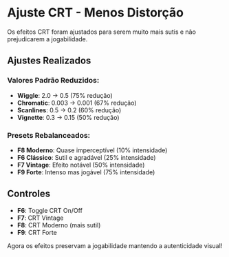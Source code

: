 # Ajuste CRT - Menos Distorção

Os efeitos CRT foram ajustados para serem muito mais sutis e não prejudicarem a jogabilidade.

## Ajustes Realizados

### Valores Padrão Reduzidos:
- **Wiggle**: 2.0 → 0.5 (75% redução)
- **Chromatic**: 0.003 → 0.001 (67% redução)  
- **Scanlines**: 0.5 → 0.2 (60% redução)
- **Vignette**: 0.3 → 0.15 (50% redução)

### Presets Rebalanceados:
- **F8 Moderno**: Quase imperceptível (10% intensidade)
- **F6 Clássico**: Sutil e agradável (25% intensidade)
- **F7 Vintage**: Efeito notável (50% intensidade)
- **F9 Forte**: Intenso mas jogável (75% intensidade)

## Controles
- **F6**: Toggle CRT On/Off
- **F7**: CRT Vintage
- **F8**: CRT Moderno (mais sutil)
- **F9**: CRT Forte

Agora os efeitos preservam a jogabilidade mantendo a autenticidade visual! 